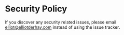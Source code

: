 # Security Policy

If you discover any security related issues, please email elliot@elliotderhay.com instead of using the issue tracker.
